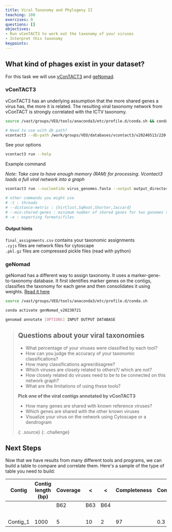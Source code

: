 ```yaml
---
title: Viral Taxonomy and Phylogeny II
teaching: 180
exercises: 0
questions: []
objectives:
- Run vConTACT3 to work out the taxonomy of your viruses
- Interpret this taxonomy
keypoints:
---
```


## What kind of phages exist in your dataset?

For this task we will use [vConTACT3](https://bitbucket.org/MAVERICLab/vcontact3/src/master/) and [geNomad](https://github.com/apcamargo/genomad). 

### vConTACT3 

vConTACT3 has an underlying assumption that the more shared genes a virus has, the more it is related. The resulting viral taxonomy network from vConTACT is strongly correlated with the ICTV taxonomy. 

```bash
source /vast/groups/VEO/tools/anaconda3/etc/profile.d/conda.sh && conda activate mamba_20231101_python_3.9 

# Need to use with db path? 
vcontact3 --db-path /work/groups/VEO/databases/vcontact3/v20240513/220.json
```

See your options

```bash
vcontact3 run --help
```

Example command

*Note: Take care to have enough memory (RAM) for processing. Vcontact3 loads a full viral network into a graph*

```bash
vcontact3 run --nucleotide virus_genomes.fasta --output output_directory --db-path /work/groups/VEO/databases/vcontact3/v20231101/ -e cytoscape,tree

# other commands you might use
# -t : threads
# --distance-metric : {VirClust,SqRoot,Shorter,Jaccard}
# --min-shared-genes : minimum number of shared genes for two genomes to be connected
# -e : exporting formats/files
```

#### Output hints

`final_assignments.csv` contains your taxonomic assignments  
`.cyjs` files are network files for cytoscape  
`.pkl.gz` files are compressed pickle files (read with python)  

### geNomad

geNomad has a different way to assign taxonomy. It uses a marker-gene-to-taxonomy database. It first identifies marker genes on the contigs, classifies the taxonomy for each gene and then consolidates it using weights. [Read it here](https://portal.nersc.gov/genomad/taxonomic_assignment.html)

```bash
source /vast/groups/VEO/tools/anaconda3/etc/profile.d/conda.sh

conda activate genNomad_v20230721
```

```bash
genomad annotate [OPTIONS] INPUT OUTPUT DATABASE
```

> ## Questions about your viral taxonomies
>
> - What percentage of your viruses were classified by each tool?
> - How can you judge the accuracy of your taxonomic classifications?
> - How many classifications agree/disagree?
> - Which viruses are closely related to others?/ which are not?
> - How closely related do viruses need to be to be connected on this network graph? 
> - What are the limitations of using these tools?
>
> **Pick one of the viral contigs annotated by vConTACT3**
> - How many genes are shared with known reference viruses?
> - Which genes are shared with the other known viruses
> - Visualize your virus on the network using Cytoscape or a dendrogram
>
> 
> {: .source}
{: .challenge}


## Next Steps

Now that we have results from many different tools and programs, we can build a table to compare and correlate them. Here's a sample of the type of table you need to build:

| Contig   | Contig length (bp) | Coverage | <   | <   | Completeness | Contamination | Num Genes | <     | <         | <          | <     | <         | <       | <     | <         | Taxonomy                                                        | <                                                               | Host Prediction |
| -------- | ------------------ | -------- | --- | --- | ------------ | ------------- | --------- | ----- | --------- | ---------- | ----- | --------- | ------- | ----- | --------- | --------------------------------------------------------------- | --------------------------------------------------------------- | --------------- |
|          |                    | B62      | B63 | B64 |              |               | CheckV    | <     | <         | Phannotate | <     | <         | GeNomad | <     | <         | vConTACT3                                                       | GeNomad                                                         |                 |
|          |                    |          |     |     |              |               | Total     | Viral | Bacterial | Total      | Viral | Bacterial | Total   | Viral | Bacterial |                                                                 |                                                                 |                 |
| Contig_1 | 1000               | 5        | 10  | 2   | 97           | 0.3           | 50        | 45    | 2         | 50         | 47    | 2         | 50      | 47    | 2         | Viruses;Duplodnaviria;Heunggongvirae;Uroviricota;Caudoviricetes | Viruses;Duplodnaviria;Heunggongvirae;Uroviricota;Caudoviricetes | unknown                |

